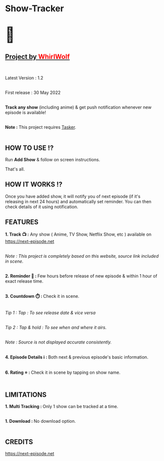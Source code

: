 # Show-Tracker

<h1><big><big><big>🦊</big></big></big></h1><h2><u>Project by <b><font color="red">WhirlWolf</font></b></u></h2><br>

Latest Version : 1.2<br><br>

First release : 30 May 2022<br><br>

<b>Track any show</b> (including anime) & get push notification whenever new episode is available!<br><br>


<b>Note :</b> This project requires [Tasker](https://play.google.com/store/apps/details?id=net.dinglisch.android.taskerm).<br><br>


<h2>HOW TO USE ⁉️</h2>

Run <b>Add Show</b> & follow on screen instructions.

That's all.

<h2>HOW IT WORKS ⁉️</h2>

Once you have added show, it will notify you of next episode (if it's releasing in next 24 hours) and automatically set reminder. You can then check details of it using notification.

<h2>FEATURES</h2>

<b>1. Track 📺 :</b> Any show ( Anime, TV Show, Netflix Show, etc ) available on https://next-episode.net<br><br>

<i>Note : This project is completely based on this website, source link included in scene.</i><br><br>

<b>2. Reminder 🔔 : </b>Few hours before release of new episode & within 1 hour of exact release time.<br><br>

<b>3. Countdown ⏱️ : </b>Check it in scene.<br><br>

<i>Tip 1 : Tap : To see release date & vice versa</i><br><br>

<i>Tip 2 : Tap & hold : To see when and where it airs.<br><br>

Note : Source is not displayed accurate consistently.</i><br><br>

<b>4. Episode Details ℹ️ : </b>Both next & previous episode's basic information.<br><br>

<b>6. Rating ⭐ : </b>Check it in scene by tapping on show name.<br><br>

<h2>LIMITATIONS</h2>

<b>1. Multi Tracking : </b>Only 1 show can be tracked at a time.<br><br>

<b>1. Download : </b>No download option.<br><br>

<h2>CREDITS</h2>

https://next-episode.net
